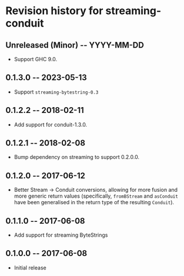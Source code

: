 # Revision history for streaming-conduit

## Unreleased (Minor) -- YYYY-MM-DD

* Support GHC 9.0.

## 0.1.3.0 -- 2023-05-13

* Support `streaming-bytestring-0.3`

## 0.1.2.2 -- 2018-02-11

* Add support for conduit-1.3.0.

## 0.1.2.1 -- 2018-02-08

* Bump dependency on streaming to support 0.2.0.0.

## 0.1.2.0 -- 2017-06-12

* Better Stream -> Conduit conversions, allowing for more fusion and
  more generic return values (specifically, `fromBStream` and
  `asConduit` have been generalised in the return type of the
  resulting `Conduit`).

## 0.1.1.0 -- 2017-06-08

* Add support for streaming ByteStrings

## 0.1.0.0  -- 2017-06-08

* Initial release
